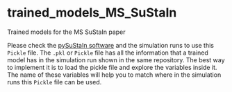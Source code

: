 # trained_models_MS_SuStaIn
Trained models for the MS SuStaIn paper 

Please check the [pySuStaIn software](https://github.com/ucl-pond/pySuStaIn) and the simulation runs to use this `Pickle` file. The `.pkl` or `Pickle` file has all the information that a trained model has in the simulation run shown in the same repository. The best way to implement it is to load the pickle file and explore the variables inside it. The name of these variables will help you to match where in the simulation runs this `Pickle` file can be used.  
